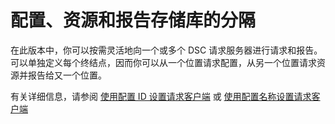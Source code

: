 # 配置、资源和报告存储库的分隔

在此版本中，你可以按需灵活地向一个或多个 DSC 请求服务器进行请求和报告。 可以单独定义每个终结点，因而你可以从一个位置请求配置，从另一个位置请求资源并报告给又一个位置。 

有关详细信息，请参阅 [使用配置 ID 设置请求客户端](../dsc/pullClientConfigID.md) 或 [使用配置名称设置请求客户端](../dsc/pullClientConfigNames.md)

<!--HONumber=Jun16_HO4-->



